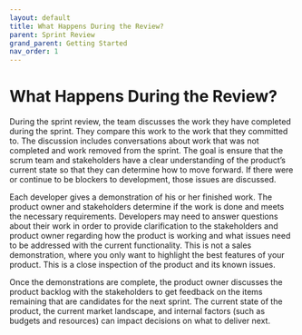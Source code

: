 ```yaml
---
layout: default
title: What Happens During the Review?
parent: Sprint Review
grand_parent: Getting Started
nav_order: 1
---
```


# What Happens During the Review?
During the sprint review, the team discusses the work they have completed during the sprint. They compare this work to the work that they committed to. 
The discussion includes conversations about work that was not completed and work removed from the sprint. The goal is ensure that the scrum team and 
stakeholders have a clear understanding of the product’s current state so that they can determine how to move forward. If there were or continue to be 
blockers to development, those issues are discussed.

Each developer gives a demonstration of his or her finished work. The product owner and stakeholders determine if the work is done and meets the 
necessary requirements. Developers may need to answer questions about their work in order to provide clarification to the stakeholders and product 
owner regarding how the product is working and what issues need to be addressed with the current functionality. This is not a sales demonstration, 
where you only want to highlight the best features of your product. This is a close inspection of the product and its known issues.

Once the demonstrations are complete, the product owner discusses the product backlog with the stakeholders to get feedback on the items remaining 
that are candidates for the next sprint. The current state of the product, the current market landscape, and internal factors (such as budgets and 
resources) can impact decisions on what to deliver next.  
